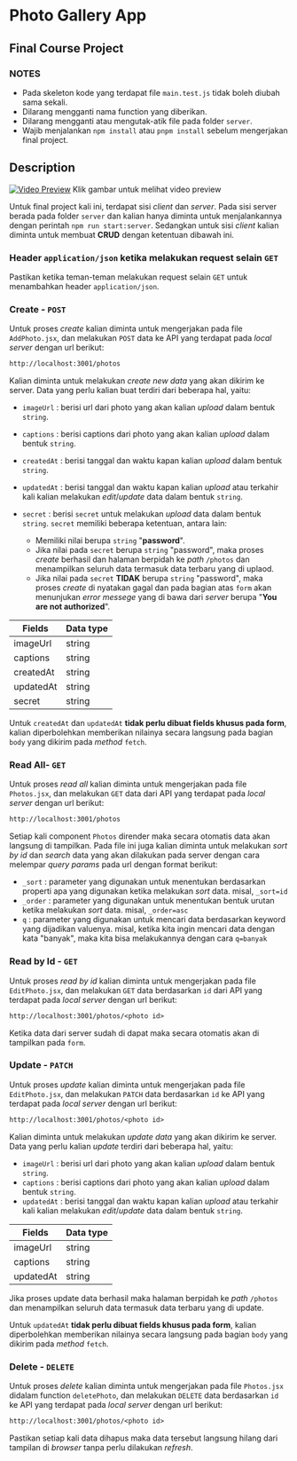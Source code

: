 # Photo Gallery App

## Final Course Project

### NOTES

- Pada skeleton kode yang terdapat file `main.test.js` tidak boleh diubah sama sekali.
- Dilarang mengganti nama function yang diberikan.
- Dilarang mengganti atau mengutak-atik file pada folder `server`.
- Wajib menjalankan `npm install` atau `pnpm install` sebelum mengerjakan final project.

## Description

[![Video Preview](https://drive.google.com/file/d/1vUfVdAJsMg3oZWPwC6QbW5rjqZrobAw2/view?usp=sharing)](hhttps://drive.google.com/file/d/1vUfVdAJsMg3oZWPwC6QbW5rjqZrobAw2/view?usp=sharing)
Klik gambar untuk melihat video preview

Untuk final project kali ini, terdapat sisi _client_ dan _server_. Pada sisi server berada pada folder `server` dan kalian hanya diminta untuk menjalankannya dengan perintah `npm run start:server`. Sedangkan untuk sisi _client_ kalian diminta untuk membuat **CRUD** dengan ketentuan dibawah ini.

### Header `application/json` ketika melakukan request selain `GET`

Pastikan ketika teman-teman melakukan request selain `GET` untuk menambahkan header `application/json`.

### Create - `POST`

Untuk proses _create_ kalian diminta untuk mengerjakan pada file `AddPhoto.jsx`, dan melakukan `POST` data ke API yang terdapat pada _local server_ dengan url berikut:

```txt
http://localhost:3001/photos
```

Kalian diminta untuk melakukan _create new data_ yang akan dikirim ke server. Data yang perlu kalian buat terdiri dari beberapa hal, yaitu:

- `imageUrl` : berisi url dari photo yang akan kalian _upload_ dalam bentuk `string`.
- `captions` : berisi captions dari photo yang akan kalian _upload_ dalam bentuk `string`.
- `createdAt` : berisi tanggal dan waktu kapan kalian _upload_ dalam bentuk `string`.
- `updatedAt` : berisi tanggal dan waktu kapan kalian _upload_ atau terkahir kali kalian melakukan _edit_/_update_ data dalam bentuk `string`.
- `secret` : berisi `secret` untuk melakukan _upload_ data dalam bentuk `string`. `secret` memiliki beberapa ketentuan, antara lain:

  - Memiliki nilai berupa `string` "**password**".
  - Jika nilai pada `secret` berupa `string` "password", maka proses _create_ berhasil dan halaman berpidah ke _path_ `/photos` dan menampilkan seluruh data termasuk data terbaru yang di uplaod.
  - Jika nilai pada `secret` **TIDAK** berupa `string` "password", maka proses _create_ di nyatakan gagal dan pada bagian atas `form` akan menunjukan _error messege_ yang di bawa dari _server_ berupa "**You are not authorized**".

| Fields    | Data type |
| --------- | --------- |
| imageUrl  | string    |
| captions  | string    |
| createdAt | string    |
| updatedAt | string    |
| secret    | string    |

Untuk `createdAt` dan `updatedAt` **tidak perlu dibuat fields khusus pada form**, kalian diperbolehkan memberikan nilainya secara langsung pada bagian `body` yang dikirim pada _method_ `fetch`.

### Read All- `GET`

Untuk proses _read all_ kalian diminta untuk mengerjakan pada file `Photos.jsx`, dan melakukan `GET` data dari API yang terdapat pada _local server_ dengan url berikut:

```txt
http://localhost:3001/photos
```

Setiap kali component `Photos` dirender maka secara otomatis data akan langsung di tampilkan. Pada file ini juga kalian diminta untuk melakukan _sort by id_ dan _search_ data yang akan dilakukan pada server dengan cara melempar _query params_ pada url dengan format berikut:

- `_sort` : parameter yang digunakan untuk menentukan berdasarkan properti apa yang digunakan ketika melakukan _sort_ data. misal, `_sort=id`
- `_order` : parameter yang digunakan untuk menentukan bentuk urutan ketika melakukan _sort_ data. misal, `_order=asc`
- `q` : parameter yang digunakan untuk mencari data berdasarkan keyword yang dijadikan valuenya. misal, ketika kita ingin mencari data dengan kata "banyak", maka kita bisa melakukannya dengan cara `q=banyak`

### Read by Id - `GET`

Untuk proses _read by id_ kalian diminta untuk mengerjakan pada file `EditPhoto.jsx`, dan melakukan `GET` data berdasarkan `id` dari API yang terdapat pada _local server_ dengan url berikut:

```txt
http://localhost:3001/photos/<photo id>
```

Ketika data dari server sudah di dapat maka secara otomatis akan di tampilkan pada `form`. 

### Update - `PATCH`

Untuk proses _update_ kalian diminta untuk mengerjakan pada file `EditPhoto.jsx`, dan melakukan `PATCH` data berdasarkan `id` ke API yang terdapat pada _local server_ dengan url berikut:

```txt
http://localhost:3001/photos/<photo id>
```

Kalian diminta untuk melakukan _update data_ yang akan dikirim ke server. Data yang perlu kalian _update_ terdiri dari beberapa hal, yaitu:

- `imageUrl` : berisi url dari photo yang akan kalian _upload_ dalam bentuk `string`.
- `captions` : berisi captions dari photo yang akan kalian _upload_ dalam bentuk `string`.
- `updatedAt` : berisi tanggal dan waktu kapan kalian _upload_ atau terkahir kali kalian melakukan _edit_/_update_ data dalam bentuk `string`.

| Fields    | Data type |
| --------- | --------- |
| imageUrl  | string    |
| captions  | string    |
| updatedAt | string    |

Jika proses update data berhasil maka halaman berpidah ke _path_ `/photos` dan menampilkan seluruh data termasuk data terbaru yang di update.

Untuk `updatedAt` **tidak perlu dibuat fields khusus pada form**, kalian diperbolehkan memberikan nilainya secara langsung pada bagian `body` yang dikirim pada _method_ `fetch`.

### Delete - `DELETE`

Untuk proses _delete_ kalian diminta untuk mengerjakan pada file `Photos.jsx` didalam function `deletePhoto`, dan melakukan `DELETE` data berdasarkan `id` ke API yang terdapat pada _local server_ dengan url berikut:

```txt
http://localhost:3001/photos/<photo id>
```

Pastikan setiap kali data dihapus maka data tersebut langsung hilang dari tampilan di _browser_ tanpa perlu dilakukan _refresh_.
